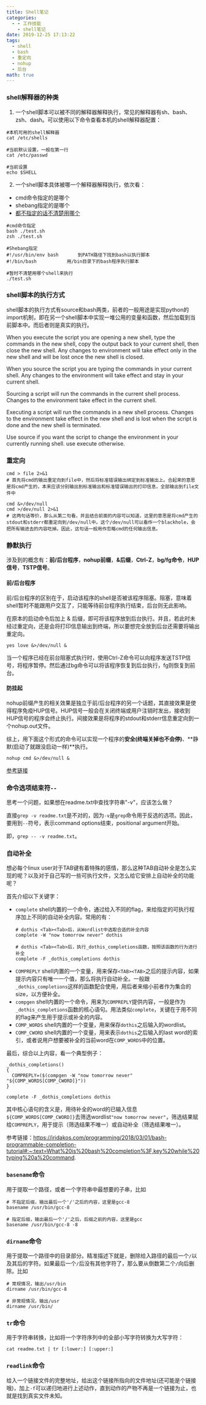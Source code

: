 ```yaml
---
title: Shell笔记
categories:
  - - 工作技能
    - shell笔记
date: 2019-12-25 17:13:22
tags:
  - shell
  - bash
  - 重定向
  - nohup
  - 后台
math: true
---
```

### shell解释器的种类
1. 一个shell脚本可以被不同的解释器解释执行，常见的解释器有sh、bash、zsh、dash。可以使用以下命令查看本机的shell解释器配置：
  ```shell
  #本机可用的shell解释器
  cat /etc/shells
  
  #当前默认设置，一般在第一行
  cat /etc/passwd

  #当前设置
  echo $SHELL
  ```
2. 一个shell脚本具体被哪一个解释器解释执行，依次看：
  - cmd命令指定的是哪个
  - shebang指定的是哪个
  - [都不指定的话不清楚用哪个](https://stackoverflow.com/questions/69643212/how-is-it-determined-which-shell-runs-a-script?noredirect=1#comment123105552_69643212)
  ```shell
  #cmd命令指定
  bash ./test.sh
  zsh ./test.sh

  #Shebang指定
  #!/usr/bin/env bash		到PATH路径下找到bash以执行脚本
  #!/bin/bash			用/bin目录下的bash程序执行脚本

  #暂时不清楚用哪个shell来执行
  ./test.sh			
  ```

### shell脚本的执行方式
shell脚本的执行方式有source和bash两类，前者的一般用途是实现python的import机制，即在另一个shell脚本中实现一堆公用的变量和函数，然后加载到当前脚本中。而后者则是真实的执行。

When you execute the script you are opening a new shell, type the commands in the new shell, copy the output back to your current shell, then close the new shell. Any changes to environment will take effect only in the new shell and will be lost once the new shell is closed.
 
When you source the script you are typing the commands in your current shell. Any changes to the environment will take effect and stay in your current shell.

Sourcing a script will run the commands in the current shell process. Changes to the environment take effect in the current shell.

Executing a script will run the commands in a new shell process. Changes to the environment take effect in the new shell and is lost when the script is done and the new shell is terminated.

Use source if you want the script to change the environment in your currently running shell. use execute otherwise.

### 重定向
```shell
cmd > file 2>&1
# 首先将cmd的输出重定向到file中，然后将标准错误输出绑定到标准输出上。合起来的意思是将cmd产生的，本来应该分别输出到标准输出和标准错误输出的打印信息，全部输出到file文件中

```
```shell
cmd &>/dev/null
cmd >/dev/null 2>&1
# 这两句话等价，那么从第二句看，并且结合前面的内容可以知道，这里的意思是将cmd产生的stdout和stderr都重定向到/dev/null中。这个/dev/null可以看作一个blackhole，会把所有输进去的内容吃掉。因此，这句话一般用作忽略cmd的任何输出信息。
```
### 静默执行
涉及到的概念有：**前/后台程序**，**nohup前缀**，**&后缀**，**Ctrl-Z**，**bg/fg命令**，**HUP信号**，**TSTP信号**。
#### 前/后台程序
前/后台程序的区别在于，启动该程序的shell是否被该程序阻塞。阻塞，意味着shell暂时不能跟用户交互了，只能等待前台程序执行结束，后台则无此影响。

在原本的启动命令后加上 & 后缀，即可将该程序放到后台执行。并且，若此时未经过重定向，还是会将打印信息输出到终端，所以要想完全放到后台还需要将输出重定向。
  ```shell
  yes love &>/dev/null &
  ```

当一个程序已经在前台阻塞式执行时，使用Ctrl-Z命令可以向程序发送TSTP信号，将程序暂停。然后通过bg命令可以将该程序恢复到后台执行，fg则恢复到前台。
#### 防挂起
nohup前缀产生的相关效果是独立于前/后台程序的另一个话题，其直接效果是使得程序免疫HUP信号。HUP信号一般会在关闭终端或用户注销时发出，接收到HUP信号的程序会终止执行。间接效果是将程序的stdout和stderr信息重定向到一个nohup.out文件。

综上，用下面这个形式的命令可以实现一个程序的**安全(终端关掉也不会停)**、**静默(启动了就跟没启动一样)**执行。
```shell
nohup cmd &>/dev/null &
```

[参考链接](https://linuxhint.com/how_to_use_nohup_linux/)

### 命令选项结束符`--`
思考一个问题，如果想在readme.txt中查找字符串"-v"，应该怎么做？

直接`grep -v readme.txt`是不对的，因为`-v`是`grep`命令用于反选的选项。因此，要用到`--`符号，表示command options结束，positional argument开始。

即，`grep -- -v readme.txt`。

### 自动补全
想必每个linux user对于TAB键有着特殊的感情，那么这种TAB自动补全是怎么实现的呢？以及对于自己写的一些可执行文件，又怎么给它安排上自动补全的功能呢？

首先介绍以下关键字：
- `complete`
  shell内置的一个命令，通过给入不同的flag，来给指定的可执行程序加上不同的自动补全内容。常用的有：
  ```shell
  # dothis <Tab><Tab>后，从Wordlist中选取合适的补全内容
  complete -W "now tomorrow never" dothis

  # dothis <Tab><Tab>后，执行_dothis_completions函数，按照该函数的行为进行补全
  complete -F _dothis_completions dothis
  ```
- `COMPREPLY`
  shell内置的一个变量，用来保存`<TAB><TAB>`之后的提示内容，如果提示内容只有唯一一个值，那么将执行自动补全。一般跟`_dothis_completions`这样的函数配合使用，用后者来缩小前者作为集合的size，以方便补全。
- `compgen`
  shell内置的一个命令，用来为`COMPREPLY`提供内容，一般是作为`_dothis_completions`函数的核心语句。用法类似`complete`，关键在于用不同的flag来产生用于提示或补全的内容。
- `COMP_WORDS`
  shell内置的一个变量，用来保存`dothis`之后输入的wordlist。
- `COMP_CWORD`
  shell内置的一个变量，用来表示`dothis`之后输入的last word的索引，或者说用户想要被补全的当前word在`COMP_WORDS`中的位置。

最后，综合以上内容，看一个典型例子：
```shell
_dothis_completions()
{
  COMPREPLY=($(compgen -W "now tomorrow never" "${COMP_WORDS[COMP_CWORD]}"))
}

complete -F _dothis_completions dothis
```
其中核心语句的含义是，用待补全的word的已输入信息`${COMP_WORDS[COMP_CWORD]}`去筛选wordlist`"now tomorrow never"`，筛选结果赋给`COMPREPLY`，用于提示（筛选结果不唯一）或自动补全（筛选结果唯一）。

参考链接：https://iridakos.com/programming/2018/03/01/bash-programmable-completion-tutorial#:~:text=What%20is%20bash%20completion%3F,key%20while%20typing%20a%20command.

### `basename`命令
用于提取一个路径，或者一个字符串中最想要的子串，比如
```shell
# 不指定后缀，输出最后一个'/'之后的内容，这里是gcc-8
basename /usr/bin/gcc-8

# 指定后缀，输出最后一个'/'之后，后缀之前的内容，这里是gcc
basename /usr/bin/gcc-8 -8
```
### `dirname`命令
用于提取一个路径中的目录部分。精准描述下就是，删除给入路径的最后一个`/`以及其后的字符。如果最后一个`/`后没有其他字符了，那么要从倒数第二个`/`向后删除。比如
```shell
# 常规情况，输出/usr/bin
dirname /usr/bin/gcc-8

# 非常规情况，输出/usr
dirname /usr/bin/
```

### `tr`命令
用于字符串转换，比如将一个字符序列中的全部小写字符转换为大写字符：
```shell
cat readme.txt | tr [:lower:] [:upper:]
```
### `readlink`命令
给入一个链接文件的完整地址，给出这个链接所指向的文件地址(还可能是个链接哦)，加上`-f`可以递归地进行上述动作，直到动作的产物不再是一个链接为止，也就是找到真实文件未知。